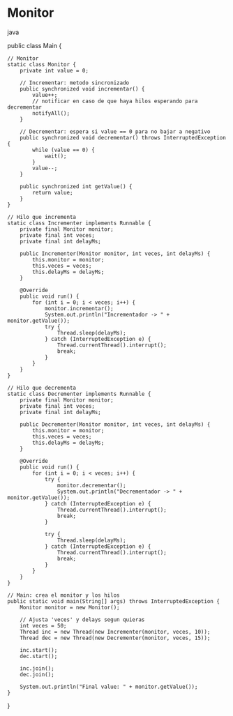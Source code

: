 # Monitor

java

public class Main {

    // Monitor
    static class Monitor {
        private int value = 0;

        // Incrementar: metodo sincronizado
        public synchronized void incrementar() {
            value++;
            // notificar en caso de que haya hilos esperando para decrementar
            notifyAll();
        }

        // Decrementar: espera si value == 0 para no bajar a negativo
        public synchronized void decrementar() throws InterruptedException {
            while (value == 0) {
                wait();
            }
            value--;
        }

        public synchronized int getValue() {
            return value;
        }
    }

    // Hilo que incrementa
    static class Incrementer implements Runnable {
        private final Monitor monitor;
        private final int veces;
        private final int delayMs;

        public Incrementer(Monitor monitor, int veces, int delayMs) {
            this.monitor = monitor;
            this.veces = veces;
            this.delayMs = delayMs;
        }

        @Override
        public void run() {
            for (int i = 0; i < veces; i++) {
                monitor.incrementar();
                System.out.println("Incrementador -> " + monitor.getValue());
                try {
                    Thread.sleep(delayMs);
                } catch (InterruptedException e) {
                    Thread.currentThread().interrupt();
                    break;
                }
            }
        }
    }

    // Hilo que decrementa
    static class Decrementer implements Runnable {
        private final Monitor monitor;
        private final int veces;
        private final int delayMs;

        public Decrementer(Monitor monitor, int veces, int delayMs) {
            this.monitor = monitor;
            this.veces = veces;
            this.delayMs = delayMs;
        }

        @Override
        public void run() {
            for (int i = 0; i < veces; i++) {
                try {
                    monitor.decrementar();
                    System.out.println("Decrementador -> " + monitor.getValue());
                } catch (InterruptedException e) {
                    Thread.currentThread().interrupt();
                    break;
                }

                try {
                    Thread.sleep(delayMs);
                } catch (InterruptedException e) {
                    Thread.currentThread().interrupt();
                    break;
                }
            }
        }
    }

    // Main: crea el monitor y los hilos
    public static void main(String[] args) throws InterruptedException {
        Monitor monitor = new Monitor();

        // Ajusta 'veces' y delays segun quieras
        int veces = 50;
        Thread inc = new Thread(new Incrementer(monitor, veces, 10));
        Thread dec = new Thread(new Decrementer(monitor, veces, 15));

        inc.start();
        dec.start();

        inc.join();
        dec.join();

        System.out.println("Final value: " + monitor.getValue());
    }
}
